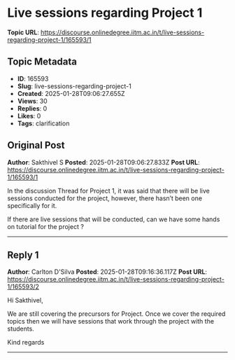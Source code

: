# Live sessions regarding Project 1

**Topic URL**: https://discourse.onlinedegree.iitm.ac.in/t/live-sessions-regarding-project-1/165593/1

## Topic Metadata
- **ID**: 165593
- **Slug**: live-sessions-regarding-project-1
- **Created**: 2025-01-28T09:06:27.655Z
- **Views**: 30
- **Replies**: 0
- **Likes**: 0
- **Tags**: clarification

## Original Post
**Author**: Sakthivel S
**Posted**: 2025-01-28T09:06:27.833Z
**Post URL**: https://discourse.onlinedegree.iitm.ac.in/t/live-sessions-regarding-project-1/165593/1

In the discussion Thread for Project 1, it was said that there will be live sessions conducted for the project, however, there hasn’t been one specifically for it.

If there are live sessions that will be conducted, can we have some hands on tutorial for the project ?

---

## Reply 1
**Author**: Carlton D'Silva
**Posted**: 2025-01-28T09:16:36.117Z
**Post URL**: https://discourse.onlinedegree.iitm.ac.in/t/live-sessions-regarding-project-1/165593/2

Hi Sakthivel,

We are still covering the precursors for Project. Once we cover the required topics then we will have sessions that work through the project with the students.

Kind regards

---
